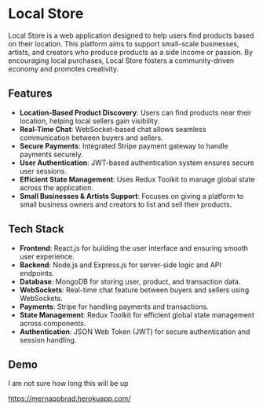# Local Store

Local Store is a web application designed to help users find products based on their location. This platform aims to support small-scale businesses, artists, and creators who produce products as a side income or passion. By encouraging local purchases, Local Store fosters a community-driven economy and promotes creativity.

## Features

- **Location-Based Product Discovery**: Users can find products near their location, helping local sellers gain visibility.
- **Real-Time Chat**: WebSocket-based chat allows seamless communication between buyers and sellers.
- **Secure Payments**: Integrated Stripe payment gateway to handle payments securely.
- **User Authentication**: JWT-based authentication system ensures secure user sessions.
- **Efficient State Management**: Uses Redux Toolkit to manage global state across the application.
- **Small Businesses & Artists Support**: Focuses on giving a platform to small business owners and creators to list and sell their products.

## Tech Stack

- **Frontend**: React.js for building the user interface and ensuring smooth user experience.
- **Backend**: Node.js and Express.js for server-side logic and API endpoints.
- **Database**: MongoDB for storing user, product, and transaction data.
- **WebSockets**: Real-time chat feature between buyers and sellers using WebSockets.
- **Payments**: Stripe for handling payments and transactions.
- **State Management**: Redux Toolkit for efficient global state management across components.
- **Authentication**: JSON Web Token (JWT) for secure authentication and session handling.


## Demo

I am not sure how long this will be up

https://mernappbrad.herokuapp.com/
